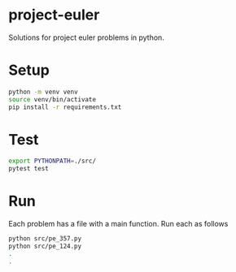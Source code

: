 # project-euler

Solutions for project euler problems in python.

# Setup
```bash
python -m venv venv
source venv/bin/activate
pip install -r requirements.txt
```

# Test
```bash
export PYTHONPATH=./src/
pytest test
```

# Run
Each problem has a file with a main function. Run each as follows
```bash
python src/pe_357.py
python src/pe_124.py
.
.
```